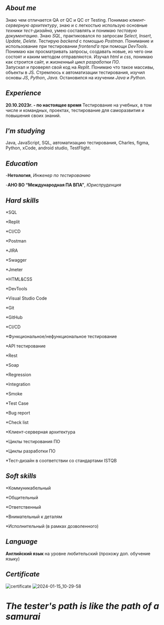 ## *About me*

  Знаю чем отличается QA от QC и QC от Testing. Понимаю *клиент-серверную архитектуру*, знаю и с легкостью использую основные  *техники тест-дизайна*, умею составлять и понимаю *тестовую документацию*. 
     Знаю *SQL*, практиковался по запросам *Select, Insert, Update, Delete*. Тестирую *backend* с помощью *Postman*. Понимание и использование при тестировании *frontend’a* при помощи *DevTools*.    
     Понимаю как просматривать запросы, создавать новые, из чего они состоят и каким методом отправляются. Изучал *html* и *css*, понимаю как строится сайт, и *жизненный цикл разработки ПО*.     
     Запускал и проверял свой код на *Replit*. Понимаю что такое массивы, объекты в JS. Стремлюсь к автоматизации тестирования, изучил основы *JS*, *Python*, *Java*. Остановился на изучении *Java* и *Python*.

     
## *Experience*  

**20.10.2023г. - по настоящее время**
Тестирование на учебных, в том числе и командных, проектах, тестирование для саморазвития и повышения своих знаний.


## *I'm studying* 

Java, JavaScript, SQL, автоматизацию тестирования, Charles, figma, Python, xCode, android studio, TestFlight.


## *Education*

-**Нетология**, *Инженер по тестированию*

-**АНО ВО “Международная ПА ВПА”**, *Юриспруденция*

## *Hard skills*

*SQL

*Replit 

*CI/CD

*Postman

*JIRA 

*Swagger 

*Jmeter 

*HTML&CSS

*DevTools 

*Visual Studio Code 

*Git 

*GitHub

*CI/CD

*Функциональное/нефункциональное тестирование 

*API тестирование 

*Rest 

*Soap 

*Regression 

*Integration 

*Smoke 

*Test Case

*Bug report

*Check list

*Клиент-серверная архитектура 

*Циклы тестирования ПО 

*Циклы разработки ПО

*Тест-дизайн в соответствии со стандартами ISTQB

## *Soft skills*

*Коммуникабельный

*Общительный

*Ответственный

*Внимательный к деталям

*Исполнительный (в рамках дозволенного)


## *Language*

**Английский язык** на уровне любительский (прохожу доп. обучение языку)

## *Сertificate*

![certificate](https://github.com/Freshik115/About-Me/assets/155950115/3a407e27-31eb-4f3c-8282-6fade2cae07a)
![2024-01-15_10-29-58](https://github.com/Freshik115/About-Me/assets/155950115/36fbe589-f872-4cc0-93bf-c2e5ed999f5c)

# *The tester's path is like the path of a samurai*






